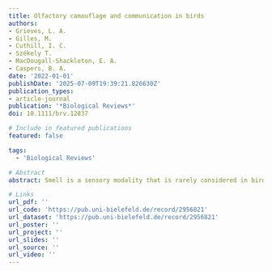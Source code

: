```yaml
---
title: Olfactory camouflage and communication in birds
authors:
- Grieves, L. A.
- Gilles, M.
- Cuthill, I. C.
- Székely T.
- MacDougall-Shackleton, E. A.
- Caspers, B. A.
date: '2022-01-01'
publishDate: '2025-07-09T19:39:21.826630Z'
publication_types:
- article-journal
publication: '*Biological Reviews*'
doi: 10.1111/brv.12837

# Include in featured publications
featured: false

tags:
  - 'Biological Reviews'

# Abstract
abstract: Smell is a sensory modality that is rarely considered in birds, but evidence is mounting that olfaction is an important aspect of avian behaviour and ecology. The uropygial gland produces an odoriferous secretion (preen oil) that can differ seasonally and between the sexes. These differences are hypothesized to function in olfactory camouflage, i.e. minimizing detection by nest predators (olfactory crypsis hypothesis), and/or intraspecific olfactory communication, particularly during breeding (sex semiochemical hypothesis). However, evidence for seasonal and sex differences in preen oil is mixed, with some studies finding differences and others not, and direct evidence for the putative function(s) of seasonal variation and sex differences in preen oil remains limited. We conducted a systematic review of the evidence for such changes in preen oil chemical composition, finding seasonal differences in 95% of species (57/60 species in 35 studies) and sex differences in 47% of species (28/59 species in 46 studies). We then conducted phylogenetic comparative analyses using data from 59 bird species to evaluate evidence for both the olfactory crypsis and sex semiochemical hypotheses. Seasonal differences were more likely in the incubating than non-incubating sex in ground-nesting species, but were equally likely regardless of incubation strategy in non-ground-nesting species. This result supports the olfactory crypsis hypothesis, if ground nesters are more vulnerable to olfactorily searching predators than non-ground nesters. Sex differences were more likely in species with uniparental than biparental incubation and during breeding than non-breeding, consistent with both the olfactory crypsis and sex semiochemical hypotheses. At present, the data do not allow us to disentangle these two hypotheses, but we provide recommendations that will enable researchers to do so.

# Links
url_pdf: ''
url_code: 'https://pub.uni-bielefeld.de/record/2956821'
url_dataset: 'https://pub.uni-bielefeld.de/record/2956821'
url_poster: ''
url_project: ''
url_slides: ''
url_source: ''
url_video: ''
---
```

